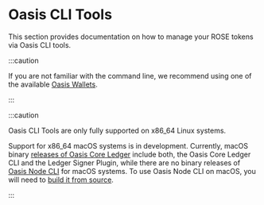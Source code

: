 # Oasis CLI Tools

This section provides documentation on how to manage your ROSE tokens via Oasis CLI tools.

:::caution

If you are not familiar with the command line, we recommend using one of the available [Oasis Wallets](../../oasis-wallets/).

:::

:::caution

Oasis CLI Tools are only fully supported on x86_64 Linux systems.

Support for x86_64 macOS systems is in development. Currently, macOS binary [releases of Oasis Core Ledger](https://github.com/oasisprotocol/oasis-core-ledger/releases) include both, the Oasis Core Ledger CLI and the Ledger Signer Plugin, while  there are no binary releases of [Oasis Node CLI](../../../run-a-node/prerequisites/oasis-node) for macOS systems. To use Oasis Node CLI on macOS, you will need to [build it from source](../../../run-a-node/prerequisites/oasis-node#building-from-source).

:::

##
